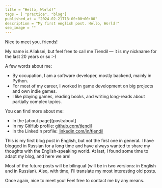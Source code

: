 ```yaml
---
title = "Hello, World!"
tags = [ "practice", "blog"]
published_at = "2024-02-21T13:00:00+00:00"
description = "My first english post. Hello, World!"
seo_image = ""
---
```


Nice to meet you, friends!

My name is Aliaksei, but feel free to call me Tiendil — it is my nickname for the last 20 years or so :-)

A few words about me:

- By occupation, I am a software developer, mostly backend, mainly in Python.
- For most of my career, I worked in game development on big projects and own indie games.
- I like playing games, reading books, and writing long-reads about partially complex topics.

You can find more about me:

- In the [about page]{post:about}
- In my GitHub profile: [github.com/tiendil](https://github.com/Tiendil)
- In the LinkedIn profile: [linkedin.com/in/tiendil](https://linkedin.com/in/tiendil)

This is my first blog post in English, but not the first one in general. I have blogged in Russian for a long time and have always wanted to share my thoughts with the English-speaking world. At last, I found some time to adapt my blog, and here we are!

Most of the future posts will be bilingual (will be in two versions: in English and in Russian). Also, with time, I'll translate my most interesting old posts.

Once again, nice to meet you! Feel free to contact me by any means.
